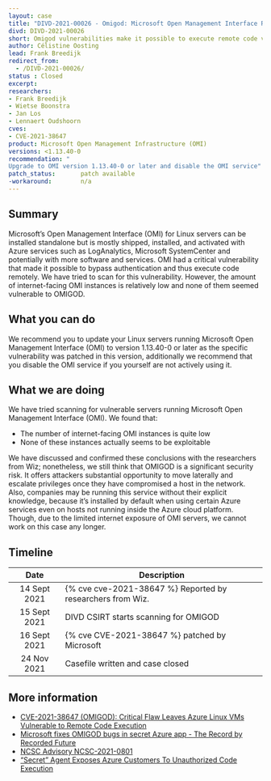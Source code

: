 ```yaml
---
layout: case
title: "DIVD-2021-00026 - Omigod: Microsoft Open Management Interface RCE"
divd: DIVD-2021-00026
short: Omigod vulnerabilities make it possible to execute remote code via Microsoft Open Management Interface (OMI) this service is installed automatically on machines running certain Azure services (either on premise or in the cloud)
author: Célistine Oosting
lead: Frank Breedijk
redirect_from:
  - /DIVD-2021-00026/
status : Closed
excerpt:
researchers:
- Frank Breedijk
- Wietse Boonstra
- Jan Los
- Lennaert Oudshoorn
cves:
- CVE-2021-38647
product: Microsoft Open Management Infrastructure (OMI)
versions: <1.13.40-0
recommendation: "
Upgrade to OMI version 1.13.40-0 or later and disable the OMI service"
patch_status:	 	patch available
-workaround:		n/a
---
```


## Summary

Microsoft’s Open Management Interface (OMI) for Linux servers can be installed standalone but is mostly shipped, installed, and activated with Azure services such as LogAnalytics, Microsoft SystemCenter and potentially with more software and services. OMI had a critical vulnerability that made it possible to bypass authentication and thus execute code remotely. We have tried to scan for this vulnerability. However, the amount of internet-facing OMI instances is relatively low and none of them seemed vulnerable to OMIGOD.

## What you can do

We recommend you to update your Linux servers running Microsoft Open Management Interface (OMI) to version 1.13.40-0 or later as the specific vulnerability was patched in this version, additionally we recommend that you disable the OMI service if you yourself are not actively using it.


## What we are doing

We have tried scanning for vulnerable servers running Microsoft Open Management Interface (OMI). We found that:
- The number of internet-facing OMI instances is quite low
- None of these instances actually seems to be exploitable

We have discussed and confirmed these conclusions with the researchers from Wiz; nonetheless, we still think that OMIGOD is a significant security risk. It offers attackers substantial opportunity to move laterally and escalate privileges once they have compromised a host in the network. Also, companies may be running this service without their explicit knowledge, because it’s installed by default when using certain Azure services even on hosts not running inside the Azure cloud platform. Though, due to the limited internet exposure of OMI servers, we cannot work on this case any longer.


## Timeline

| Date | Description |
|:-----:|-------------|
| 14 Sept 2021 | {% cve cve-2021-38647 %} Reported by researchers from Wiz. |
| 15 Sept 2021 | DIVD CSIRT starts scanning for OMIGOD |
| 16 Sept 2021 | {% cve CVE-2021-38647 %} patched by Microsoft |
| 24 Nov 2021 | Casefile written and case closed |

## More information

* [CVE-2021-38647 (OMIGOD): Critical Flaw Leaves Azure Linux VMs Vulnerable to Remote Code Execution](https://www.tenable.com/blog/cve-2021-38647-omigod-critical-flaw-leaves-azure-linux-vms-vulnerable-to-remote-code-execution)
* [Microsoft fixes OMIGOD bugs in secret Azure app - The Record by Recorded Future](https://therecord.media/microsoft-fixes-omigod-bugs-in-secret-azure-app/)
* [NCSC Advisory NCSC-2021-0801](https://advisories.ncsc.nl/advisory?id=NCSC-2021-0801)
* [“Secret” Agent Exposes Azure Customers To Unauthorized Code Execution ](https://www.wiz.io/blog/secret-agent-exposes-azure-customers-to-unauthorized-code-execution)
